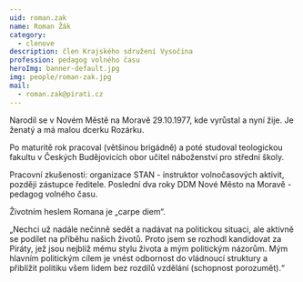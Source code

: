 ```yaml
---
uid: roman.zak
name: Roman Žák
category:
  - clenove
description: člen Krajského sdružení Vysočina
profession: pedagog volného času
heroImg: banner-default.jpg
img: people/roman-zak.jpg
mail:
  - roman.zak@pirati.cz
---
```


Narodil se v Novém Městě na Moravě 29.10.1977, kde vyrůstal a nyní žije. Je ženatý a má malou dcerku Rozárku.

Po maturitě rok pracoval (většinou brigádně) a poté studoval teologickou fakultu v Českých Budějovicích obor učitel náboženství pro střední školy.

Pracovní zkušenosti: organizace STAN - instruktor volnočasových aktivit, později zástupce ředitele. Poslední dva roky DDM Nové Město na Moravě - pedagog volného času.

Životním heslem Romana je „carpe diem“.

„Nechci už nadále nečinně sedět a nadávat na politickou situaci, ale aktivně se podílet na příběhu našich životů. Proto jsem se rozhodl kandidovat za Piráty, jež jsou nejblíž mému stylu života a mým politickým názorům. Mým hlavním politickým cílem je vnést odbornost do vládnoucí struktury a přiblížit politiku všem lidem bez rozdílů vzdělání (schopnost porozumět).“
